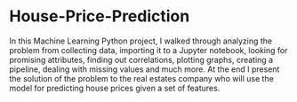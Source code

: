 # House-Price-Prediction
In this Machine Learning Python project, I walked through analyzing the problem from collecting data, importing it to a Jupyter notebook, looking for promising attributes, finding out correlations, plotting graphs, creating a pipeline, dealing with missing values and much more. At the end I present the solution of the problem to the real estates company who will use the model for predicting house prices given a set of features.
